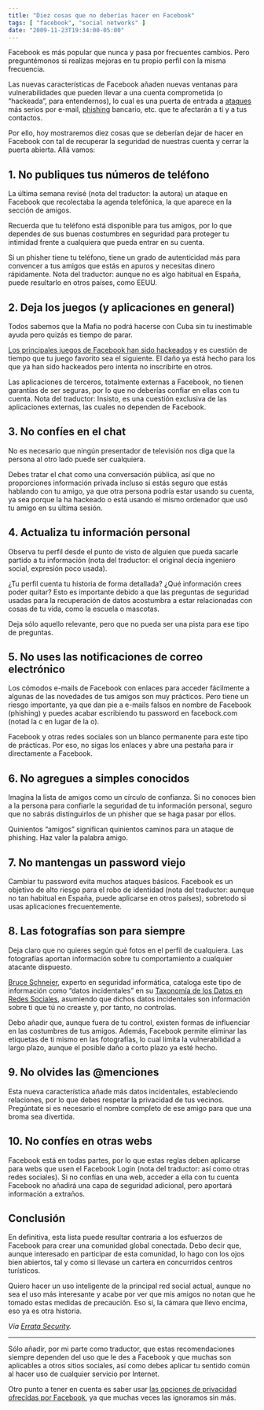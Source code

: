 ```yaml
---
title: "Diez cosas que no deberías hacer en Facebook"
tags: [ "facebook", "social networks" ]
date: "2009-11-23T19:34:00-05:00"
---
```


Facebook es más popular que nunca y pasa por frecuentes cambios. Pero preguntémonos si realizas mejoras en tu propio perfil con la misma frecuencia.

Las nuevas características de Facebook añaden nuevas ventanas para vulnerabilidades que pueden llevar a una cuenta comprometida (o “hackeada”, para entendernos), lo cual es una puerta de entrada a [ataques](https://techcrunch.com/2009/04/30/new-phishing-attack-spreading-on-facebook-this-time-from-fbstarter/) más serios por e-mail, [phishing](https://es.wikipedia.org/wiki/Phishing) bancario, etc. que te afectarán a ti y a tus contactos.

Por ello, hoy mostraremos diez cosas que se deberían dejar de hacer en Facebook con tal de recuperar la seguridad de nuestras cuenta y cerrar la puerta abierta. Allá vamos:

## 1. No publiques tus números de teléfono

La última semana revisé (nota del traductor: la autora) un ataque en Facebook que recolectaba la agenda telefónica, la que aparece en la sección de amigos.

Recuerda que tu teléfono está disponible para tus amigos, por lo que dependes de sus buenas costumbres en seguridad para proteger tu intimidad frente a cualquiera que pueda entrar en su cuenta.

Si un phisher tiene tu teléfono, tiene un grado de autenticidad más para convencer a tus amigos que estás en apuros y necesitas dinero rápidamente. Nota del traductor: aunque no es algo habitual en España, puede resultarlo en otros países, como EEUU.

## 2. Deja los juegos (y aplicaciones en general)

Todos sabemos que la Mafia no podrá hacerse con Cuba sin tu inestimable ayuda pero quizás es tiempo de parar.

[Los principales juegos de Facebook han sido hackeados](https://www.google.com/search?hl=en&safe=off&q=facebook+hackeado&aq=f&oq=&aqi=g10) y es cuestión de tiempo que tu juego favorito sea el siguiente. El daño ya está hecho para los que ya han sido hackeados pero intenta no inscribirte en otros.

Las aplicaciones de terceros, totalmente externas a Facebook, no tienen garantías de ser seguras, por lo que no deberías confiar en ellas con tu cuenta. Nota del traductor: Insisto, es una cuestión exclusiva de las aplicaciones externas, las cuales no dependen de Facebook.

## 3. No confíes en el chat

No es necesario que ningún presentador de televisión nos diga que la persona al otro lado puede ser cualquiera.

Debes tratar el chat como una conversación pública, así que no proporciones información privada incluso si estás seguro que estás hablando con tu amigo, ya que otra persona podría estar usando su cuenta, ya sea porque la ha hackeado o está usando el mismo ordenador que usó tu amigo en su última sesión.

## 4. Actualiza tu información personal

Observa tu perfil desde el punto de visto de alguien que pueda sacarle partido a tu información (nota del traductor: el original decía ingeniero social, expresión poco usada).

¿Tu perfil cuenta tu historia de forma detallada? ¿Qué información crees poder quitar? Esto es importante debido a que las preguntas de seguridad usadas para la recuperación de datos acostumbra a estar relacionadas con cosas de tu vida, como la escuela o mascotas.

Deja sólo aquello relevante, pero que no pueda ser una pista para ese tipo de preguntas.

## 5. No uses las notificaciones de correo electrónico

Los cómodos e-mails de Facebook con enlaces para acceder fácilmente a algunas de las novedades de tus amigos son muy prácticos. Pero tiene un riesgo importante, ya que dan pie a e-mails falsos en nombre de Facebook (phishing) y puedes acabar escribiendo tu password en facebock.com (notad la c en lugar de la o).

Facebook y otras redes sociales son un blanco permanente para este tipo de prácticas. Por eso, no sigas los enlaces y abre una pestaña para ir directamente a Facebook.

## 6. No agregues a simples conocidos

Imagina la lista de amigos como un círculo de confianza. Si no conoces bien a la persona para confiarle la seguridad de tu información personal, seguro que no sabrás distinguirlos de un phisher que se haga pasar por ellos.

Quinientos “amigos” significan quinientos caminos para un ataque de phishing. Haz valer la palabra amigo.

## 7. No mantengas un password viejo

Cambiar tu password evita muchos ataques básicos. Facebook es un objetivo de alto riesgo para el robo de identidad (nota del traductor: aunque no tan habitual en España, puede aplicarse en otros países), sobretodo si usas aplicaciones frecuentemente.

## 8. Las fotografías son para siempre

Deja claro que no quieres según qué fotos en el perfil de cualquiera. Las fotografías aportan información sobre tu comportamiento a cualquier atacante dispuesto.

[Bruce Schneier](https://es.wikipedia.org/wiki/Bruce_Schneier), experto en seguridad informática, cataloga este tipo de información como “datos incidentales” en su [Taxonomía de los Datos en Redes Sociales](https://www.schneier.com/blog/archives/2009/11/a_taxonomy_of_s.html), asumiendo que dichos datos incidentales son información sobre ti que tú no creaste y, por tanto, no controlas.

Debo añadir que, aunque fuera de tu control, existen formas de influenciar en las costumbres de tus amigos. Además, Facebook permite eliminar las etiquetas de ti mismo en las fotografías, lo cual limita la vulnerabilidad a largo plazo, aunque el posible daño a corto plazo ya esté hecho.

## 9. No olvides las @menciones

Esta nueva característica añade más datos incidentales, estableciendo relaciones, por lo que debes respetar la privacidad de tus vecinos. Pregúntate si es necesario el nombre completo de ese amigo para que una broma sea divertida.

## 10. No confíes en otras webs

Facebook está en todas partes, por lo que estas reglas deben aplicarse para webs que usen el Facebook Login (nota del traductor: así como otras redes sociales).
Si no confías en una web, acceder a ella con tu cuenta Facebook no añadirá una capa de seguridad adicional, pero aportará información a extraños.

## Conclusión

En definitiva, esta lista puede resultar contraria a los esfuerzos de Facebook para crear una comunidad global conectada. Debo decir que, aunque interesado en participar de esta comunidad, lo hago con los ojos bien abiertos, tal y como si llevase un cartera en concurridos centros turísticos.

Quiero hacer un uso inteligente de la principal red social actual, aunque no sea el uso más interesante y acabe por ver que mis amigos no notan que he tomado estas medidas de precaución. Eso sí, la cámara que llevo encima, eso ya es otra historia.

*Vía <a href="https://blog.erratasec.com/2009/11/10-facebook-donts.html">Errata Security</a>.*

<hr>

Sólo añadir, por mi parte como traductor, que estas recomendaciones siempre dependen del uso que le des a Facebook y que muchas son aplicables a otros sitios sociales, así como debes aplicar tu sentido común al hacer uso de cualquier servicio por Internet.

Otro punto a tener en cuenta es saber usar [las opciones de privacidad ofrecidas por Facebook](https://www.facebook.com/settings), ya que muchas veces las ignoramos sin más.
